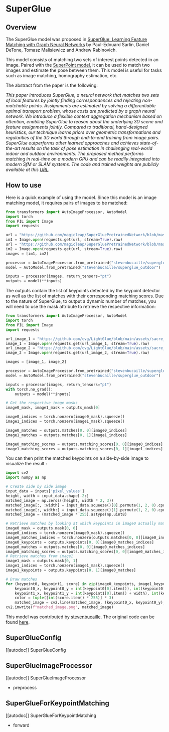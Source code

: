<!--Copyright 2024 The HuggingFace Team. All rights reserved.

Licensed under the MIT License; you may not use this file except in compliance with
the License.

Unless required by applicable law or agreed to in writing, software distributed under the License is distributed on
an "AS IS" BASIS, WITHOUT WARRANTIES OR CONDITIONS OF ANY KIND, either express or implied. See the License for the
specific language governing permissions and limitations under the License.

⚠️ Note that this file is in Markdown but contain specific syntax for our doc-builder (similar to MDX) that may not be
rendered properly in your Markdown viewer.


-->

# SuperGlue

## Overview

The SuperGlue model was proposed
in [SuperGlue: Learning Feature Matching with Graph Neural Networks](https://arxiv.org/abs/1911.11763) by Paul-Edouard Sarlin, Daniel
DeTone, Tomasz Malisiewicz and Andrew Rabinovich.

This model consists of matching two sets of interest points detected in an image. Paired with the 
[SuperPoint model](https://huggingface.co/magic-leap-community/superpoint), it can be used to match two images and 
estimate the pose between them. This model is useful for tasks such as image matching, homography estimation, etc.

The abstract from the paper is the following:

*This paper introduces SuperGlue, a neural network that matches two sets of local features by jointly finding correspondences 
and rejecting non-matchable points. Assignments are estimated by solving a differentiable optimal transport problem, whose costs 
are predicted by a graph neural network. We introduce a flexible context aggregation mechanism based on attention, enabling 
SuperGlue to reason about the underlying 3D scene and feature assignments jointly. Compared to traditional, hand-designed heuristics, 
our technique learns priors over geometric transformations and regularities of the 3D world through end-to-end training from image 
pairs. SuperGlue outperforms other learned approaches and achieves state-of-the-art results on the task of pose estimation in 
challenging real-world indoor and outdoor environments. The proposed method performs matching in real-time on a modern GPU and 
can be readily integrated into modern SfM or SLAM systems. The code and trained weights are publicly available at this [URL](https://github.com/magicleap/SuperGluePretrainedNetwork).*

## How to use

Here is a quick example of using the model. Since this model is an image matching model, it requires pairs of images to be matched:

```python
from transformers import AutoImageProcessor, AutoModel
import torch
from PIL import Image
import requests

url = "https://github.com/magicleap/SuperGluePretrainedNetwork/blob/master/assets/phototourism_sample_images/london_bridge_78916675_4568141288.jpg?raw=true"
im1 = Image.open(requests.get(url, stream=True).raw)
url = "https://github.com/magicleap/SuperGluePretrainedNetwork/blob/master/assets/phototourism_sample_images/london_bridge_19481797_2295892421.jpg?raw=true"
im2 = Image.open(requests.get(url, stream=True).raw)
images = [im1, im2]

processor = AutoImageProcessor.from_pretrained("stevenbucaille/superglue_outdoor")
model = AutoModel.from_pretrained("stevenbucaille/superglue_outdoor")

inputs = processor(images, return_tensors="pt")
outputs = model(**inputs)
```

The outputs contain the list of keypoints detected by the keypoint detector as well as the list of matches with their corresponding matching scores.
Due to the nature of SuperGlue, to output a dynamic number of matches, you will need to use the mask attribute to retrieve the respective information:

```python
from transformers import AutoImageProcessor, AutoModel
import torch
from PIL import Image
import requests

url_image_1 = "https://github.com/cvg/LightGlue/blob/main/assets/sacre_coeur1.jpg?raw=true"
image_1 = Image.open(requests.get(url_image_1, stream=True).raw)
url_image_2 = "https://github.com/cvg/LightGlue/blob/main/assets/sacre_coeur2.jpg?raw=true"
image_2 = Image.open(requests.get(url_image_2, stream=True).raw)

images = [image_1, image_2]

processor = AutoImageProcessor.from_pretrained("stevenbucaille/superglue_outdoor")
model = AutoModel.from_pretrained("stevenbucaille/superglue_outdoor")

inputs = processor(images, return_tensors="pt")
with torch.no_grad():
    outputs = model(**inputs)

# Get the respective image masks 
image0_mask, image1_mask = outputs_mask[0]

image0_indices = torch.nonzero(image0_mask).squeeze()
image1_indices = torch.nonzero(image1_mask).squeeze()

image0_matches = outputs.matches[0, 0][image0_indices]
image1_matches = outputs.matches[0, 1][image1_indices]

image0_matching_scores = outputs.matching_scores[0, 0][image0_indices]
image1_matching_scores = outputs.matching_scores[0, 1][image1_indices]
```

You can then print the matched keypoints on a side-by-side image to visualize the result :
```python
import cv2
import numpy as np

# Create side by side image
input_data = inputs['pixel_values']
height, width = input_data.shape[-2:]
matched_image = np.zeros((height, width * 2, 3))
matched_image[:, :width] = input_data.squeeze()[0].permute(1, 2, 0).cpu().numpy()
matched_image[:, width:] = input_data.squeeze()[1].permute(1, 2, 0).cpu().numpy()
matched_image = (matched_image * 255).astype(np.uint8)

# Retrieve matches by looking at which keypoints in image0 actually matched with keypoints in image1
image0_mask = outputs.mask[0, 0]
image0_indices = torch.nonzero(image0_mask).squeeze()
image0_matches_indices = torch.nonzero(outputs.matches[0, 0][image0_indices] != -1).squeeze()
image0_keypoints = outputs.keypoints[0, 0][image0_matches_indices]
image0_matches = outputs.matches[0, 0][image0_matches_indices]
image0_matching_scores = outputs.matching_scores[0, 0][image0_matches_indices]
# Retrieve matches from image1
image1_mask = outputs.mask[0, 1]
image1_indices = torch.nonzero(image1_mask).squeeze()
image1_keypoints = outputs.keypoints[0, 1][image0_matches]

# Draw matches
for (keypoint0, keypoint1, score) in zip(image0_keypoints, image1_keypoints, image0_matching_scores):
    keypoint0_x, keypoint0_y = int(keypoint0[0].item()), int(keypoint0[1].item())
    keypoint1_x, keypoint1_y = int(keypoint1[0].item() + width), int(keypoint1[1].item())
    color = tuple([int(score.item() * 255)] * 3)
    matched_image = cv2.line(matched_image, (keypoint0_x, keypoint0_y), (keypoint1_x, keypoint1_y), color)
cv2.imwrite(f"matched_image.png", matched_image)
```

This model was contributed by [stevenbucaille](https://huggingface.co/stevenbucaille).
The original code can be found [here](https://github.com/magicleap/SuperGluePretrainedNetwork).

## SuperGlueConfig

[[autodoc]] SuperGlueConfig

## SuperGlueImageProcessor

[[autodoc]] SuperGlueImageProcessor

- preprocess

## SuperGlueForKeypointMatching

[[autodoc]] SuperGlueForKeypointMatching

- forward
